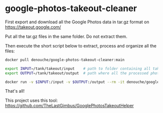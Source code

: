 # google-photos-takeout-cleaner

First export and download all the Google Photos data in tar.gz format on https://takeout.google.com/

Put all the tar.gz files in the same folder. Do not extract them.

Then execute the short script below to extract, process and organize all the files:

```bash
docker pull denouche/google-photos-takeout-cleaner:main

export INPUT=/tank/takeout/input    # path to folder containing all takeout*.tgz files
export OUTPUT=/tank/takeout/output  # path where all the processed photos will be stored. Give an empty folder.

docker run -v $INPUT:/input -v $OUTPUT:/output --rm -it denouche/google-photos-takeout-cleaner:main
```

That's all!

This project uses this tool: https://github.com/TheLastGimbus/GooglePhotosTakeoutHelper
